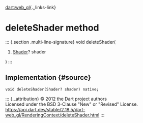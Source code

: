 [dart:web\_gl](../../dart-web_gl/dart-web_gl-library){._links-link}

deleteShader method
===================

::: {.section .multi-line-signature}
void deleteShader(

1.  [Shader](../shader-class)? shader

)
:::

Implementation {#source}
--------------

``` {.language-dart data-language="dart"}
void deleteShader(Shader? shader) native;
```

::: {._attribution}
© 2012 the Dart project authors\
Licensed under the BSD 3-Clause \"New\" or \"Revised\" License.\
<https://api.dart.dev/stable/2.18.5/dart-web_gl/RenderingContext/deleteShader.html>
:::
